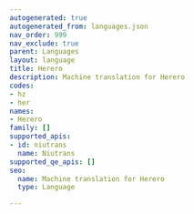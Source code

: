 ```yaml
---
autogenerated: true
autogenerated_from: languages.json
nav_order: 999
nav_exclude: true
parent: Languages
layout: language
title: Herero
description: Machine translation for Herero
codes:
- hz
- her
names:
- Herero
family: []
supported_apis:
- id: niutrans
  name: Niutrans
supported_qe_apis: []
seo:
  name: Machine translation for Herero
  type: Language

---
```


